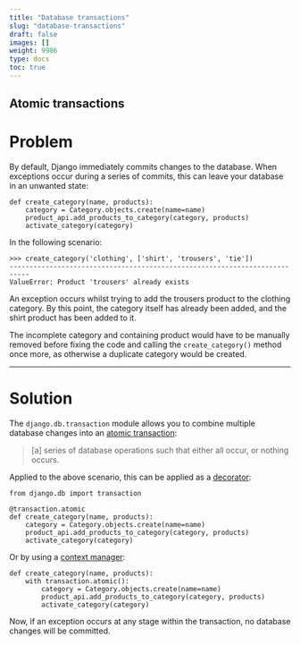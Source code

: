 ```yaml
---
title: "Database transactions"
slug: "database-transactions"
draft: false
images: []
weight: 9986
type: docs
toc: true
---
```


## Atomic transactions
Problem
=======
By default, Django immediately commits changes to the database. When exceptions occur during a series of commits, this can leave your database in an unwanted state:

    def create_category(name, products):
        category = Category.objects.create(name=name)
        product_api.add_products_to_category(category, products)
        activate_category(category)

In the following scenario:

    >>> create_category('clothing', ['shirt', 'trousers', 'tie'])
    ---------------------------------------------------------------------------
    ValueError: Product 'trousers' already exists

An exception occurs whilst trying to add the trousers product to the clothing category. By this point, the category itself has already been added, and the shirt product has been added to it.

The incomplete category and containing product would have to be manually removed before fixing the code and calling the `create_category()` method once more, as otherwise a duplicate category would be created.

----

Solution
========
The `django.db.transaction` module allows you to combine multiple database changes into an [atomic transaction](https://en.wikipedia.org/wiki/Atomicity_(database_systems)):

> [a] series of database operations such that either all occur, or nothing occurs.

Applied to the above scenario, this can be applied as a [decorator](https://wiki.python.org/moin/PythonDecorators):

    from django.db import transaction

    @transaction.atomic
    def create_category(name, products):
        category = Category.objects.create(name=name)
        product_api.add_products_to_category(category, products)
        activate_category(category)

Or by using a [context manager](https://docs.python.org/2/reference/compound_stmts.html#with):

    def create_category(name, products):
        with transaction.atomic():
            category = Category.objects.create(name=name)
            product_api.add_products_to_category(category, products)
            activate_category(category)

Now, if an exception occurs at any stage within the transaction, no database changes will be committed.


